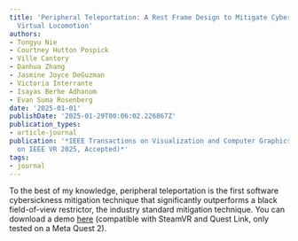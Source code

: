 ```yaml
---
title: 'Peripheral Teleportation: A Rest Frame Design to Mitigate Cybersickness During
  Virtual Locomotion'
authors:
- Tongyu Nie
- Courtney Hutton Pospick
- Ville Cantory
- Danhua Zhang
- Jasmine Joyce DeGuzman
- Victoria Interrante
- Isayas Berhe Adhanom
- Evan Suma Rosenberg
date: '2025-01-01'
publishDate: '2025-01-29T00:06:02.226867Z'
publication_types:
- article-journal
publication: '*IEEE Transactions on Visualization and Computer Graphics (Special Issue
  on IEEE VR 2025, Accepted)*'
tags:
- journal
---
```

To the best of my knowledge, peripheral teleportation is the first software cybersickness mitigation technique that significantly outperforms a black field-of-view restrictor, the industry standard mitigation technique. You can download a demo [here](https://drive.google.com/file/d/1iwBvl4pfqE5b08RlhBxlkZLnUbSMVTQ0/view?usp=sharing) (compatible with SteamVR and Quest Link, only tested on a Meta Quest 2).
